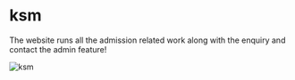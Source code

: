 # ksm
The website runs all the admission related work along with the enquiry and contact the admin feature!


![ksm](https://user-images.githubusercontent.com/74364116/201962457-db213c96-2e8f-4767-9df0-819db5368d3d.jpg)
